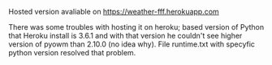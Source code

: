 Hosted version avaliable on https://weather-fff.herokuapp.com

There was some troubles with hosting it on heroku; based version of Python that Heroku install is 3.6.1 and with that version he couldn't see higher version of pyowm than 2.10.0 (no idea why).
File runtime.txt with specyfic python version resolved that problem.
